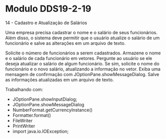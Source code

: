 # Modulo DDS19-2-19

14 - Cadastro e Atualização de Salários

Uma empresa precisa cadastrar o nome e o salário de seus funcionários. Além disso, o sistema deve permitir que o usuário atualize o salário de um funcionário e salve as alterações em um arquivo de texto.

Solicite o número de funcionários a serem cadastrados.
Armazene o nome e o salário de cada funcionário em vetores.
Pergunte ao usuário se ele deseja atualizar o salário de algum funcionário.
Se sim, solicite o nome do funcionário e o novo salário, atualizando a informação no vetor.
Exiba uma mensagem de confirmação com JOptionPane.showMessageDialog.
Salve as informações atualizadas em um arquivo de texto.
 

Trabalhando com:
- JOptionPane.showInputDialog;
- JOptionPane.showMessageDialog
- NumberFormat.getCurrencyInstance()
- Formatter.format()
- FileWriter
- PrintWriter
- import java.io.IOException;

